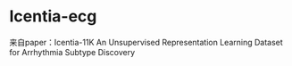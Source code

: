 # Icentia-ecg
来自paper：Icentia-11K An Unsupervised Representation Learning Dataset for Arrhythmia Subtype Discovery
